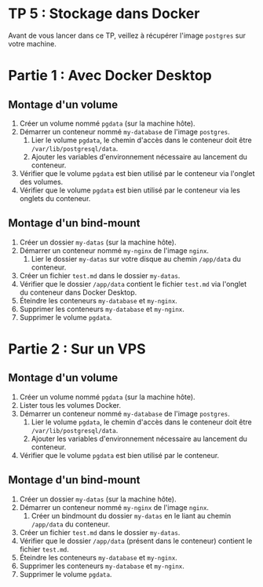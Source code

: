 # TP 5 : Stockage dans Docker

Avant de vous lancer dans ce TP, veillez à récupérer l'image `postgres` sur votre machine.

# Partie 1 : Avec Docker Desktop

## Montage d'un volume

1. Créer un volume nommé `pgdata` (sur la machine hôte).
2. Démarrer un conteneur nommé `my-database` de l'image `postgres`.
   1. Lier le volume `pgdata`, le chemin d'accès dans le conteneur doit être `/var/lib/postgresql/data`.
   2. Ajouter les variables d'environnement nécessaire au lancement du conteneur.
3. Vérifier que le volume `pgdata` est bien utilisé par le conteneur via l'onglet des volumes.
4. Vérifier que le volume `pgdata` est bien utilisé par le conteneur via les onglets du conteneur.

## Montage d'un bind-mount

1. Créer un dossier `my-datas` (sur la machine hôte).
2. Démarrer un conteneur nommé `my-nginx` de l'image `nginx`.
   1. Lier le dossier `my-datas` sur votre disque au chemin `/app/data` du conteneur.
3. Créer un fichier `test.md` dans le dossier `my-datas`.
4. Vérifier que le dossier `/app/data` contient le fichier `test.md` via l'onglet du conteneur dans Docker Desktop.
5. Éteindre les conteneurs `my-database` et `my-nginx`.
6. Supprimer les conteneurs `my-database` et `my-nginx`.
7. Supprimer le volume `pgdata`.

# Partie 2 : Sur un VPS

## Montage d'un volume

1. Créer un volume nommé `pgdata`  (sur la machine hôte).
2. Lister tous les volumes Docker.
3. Démarrer un conteneur nommé `my-database` de l'image `postgres`.
   1. Lier le volume `pgdata`, le chemin d'accès dans le conteneur doit être `/var/lib/postgresql/data`.
   2. Ajouter les variables d'environnement nécessaire au lancement du conteneur.
4. Vérifier que le volume `pgdata` est bien utilisé par le conteneur.

## Montage d'un bind-mount

1. Créer un dossier `my-datas` (sur la machine hôte).
2. Démarrer un conteneur nommé `my-nginx` de l'image `nginx`.
   1. Créer un bindmount du dossier `my-datas` en le liant au chemin `/app/data` du conteneur.
3. Créer un fichier `test.md` dans le dossier `my-datas`.
4. Vérifier que le dossier `/app/data` (présent dans le conteneur) contient le fichier `test.md`.
5. Éteindre les conteneurs `my-database` et `my-nginx`.
6. Supprimer les conteneurs `my-database` et `my-nginx`.
1. Supprimer le volume `pgdata`.
